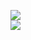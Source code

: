 [![](https://img.shields.io/badge/Made%20With-Github%20Spray-lightgrey.svg?style=for-the-badge&logo=github)](https://github.com/Annihil/github-spray#11379)  
[![](https://i.imgur.com/2DrTn0Z.gif)](https://github.com/Annihil/github-spray)